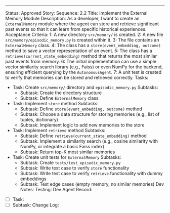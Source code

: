 ---
Status: Approved
Story:
  Sequence: 2.2
  Title: Implement the External Memory Module
  Description: As a developer, I want to create an `ExternalMemory` module where the agent can store and retrieve significant past events so that it can learn from specific historical experiences.
Acceptance Criteria:
  1: A new directory `src/memory/` is created.
  2: A new file `src/memory/episodic_memory.py` is created within it.
  3: The file contains an `ExternalMemory` class.
  4: The class has a `store(event_embedding, outcome)` method to save a vector representation of an event.
  5: The class has a `retrieve(current_state_embedding)` method that returns the most similar past events from memory.
  6: The initial implementation can use a simple vector similarity search library (e.g., Faiss) or even NumPy for the backend, ensuring efficient querying by the `AutonomousAgent`.
  7: A unit test is created to verify that memories can be stored and retrieved correctly.
Tasks:
  - Task: Create `src/memory/` directory and `episodic_memory.py`
    Subtasks:
      - Subtask: Create the directory structure
      - Subtask: Define `ExternalMemory` class
  - Task: Implement `store` method
    Subtasks:
      - Subtask: Define `store(event_embedding, outcome)` method
      - Subtask: Choose a data structure for storing memories (e.g., list of tuples, dictionary)
      - Subtask: Implement logic to add new memories to the store
  - Task: Implement `retrieve` method
    Subtasks:
      - Subtask: Define `retrieve(current_state_embedding)` method
      - Subtask: Implement a similarity search (e.g., cosine similarity with NumPy, or integrate a basic Faiss index)
      - Subtask: Return top-K most similar memories
  - Task: Create unit tests for `ExternalMemory`
    Subtasks:
      - Subtask: Create `tests/test_episodic_memory.py`
      - Subtask: Write test case to verify `store` functionality
      - Subtask: Write test case to verify `retrieve` functionality with dummy embeddings
      - Subtask: Test edge cases (empty memory, no similar memories)
Dev Notes:
Testing:
Dev Agent Record:
  - [ ] Task:
  - [ ] Subtask:
Change Log: